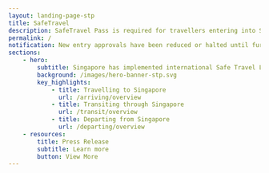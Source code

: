 ```yaml
---
layout: landing-page-stp
title: SafeTravel
description: SafeTravel Pass is required for travellers entering into Singapore under Green/Fast Lane arrangements.
permalink: /
notification: New entry approvals have been reduced or halted until further notice for all long term pass holders with travel history to higher-risk countries/regions (i.e. all countries/regions, except Australia, Brunei, Hong Kong, Macao, Mainland China, New Zealand and Taiwan). If you are unable to find an entry date in the SafeTravel application portal, please defer your travel plans until the situation has stabilised. If your prior entry approval has been cancelled, you will be contacted regarding refunds of fees paid.
sections:
    - hero:
        subtitle: Singapore has implemented international Safe Travel Lanes to facilitate travel in and out of Singapore, while safeguarding public health amidst the COVID-19 pandemic. Click the buttons below for the latest information on Safe Travel arrangements for arrival, transit or departure.
        background: /images/hero-banner-stp.svg
        key_highlights:
            - title: Travelling to Singapore
              url: /arriving/overview
            - title: Transiting through Singapore
              url: /transit/overview
            - title: Departing from Singapore
              url: /departing/overview
    - resources:
        title: Press Release
        subtitle: Learn more
        button: View More
---
```

